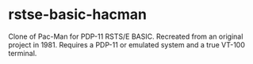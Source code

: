 # rstse-basic-hacman
Clone of Pac-Man for PDP-11 RSTS/E BASIC.  Recreated from an original project in 1981.  Requires a PDP-11 or emulated system and a true VT-100 terminal.
